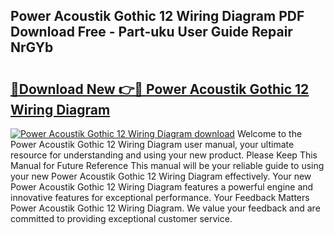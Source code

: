 ## Power Acoustik Gothic 12 Wiring Diagram PDF Download Free - Part-uku User Guide Repair NrGYb

# <h2><a href="http://dftu81.blite.top/?on=Power+Acoustik+Gothic+12+Wiring+Diagram">🔗Download New 👉🔴 Power Acoustik Gothic 12 Wiring Diagram</a></h2>

[![Power Acoustik Gothic 12 Wiring Diagram download](https://i.imgur.com/lujVjoI.png)](http://dftu81.blite.top/?on=Power+Acoustik+Gothic+12+Wiring+Diagram)
Welcome to the Power Acoustik Gothic 12 Wiring Diagram user manual, your ultimate resource for understanding and using your new product. Please Keep This Manual for Future Reference This manual will be your reliable guide to using your new Power Acoustik Gothic 12 Wiring Diagram effectively. Your new Power Acoustik Gothic 12 Wiring Diagram features a powerful engine and innovative features for exceptional performance. Your Feedback Matters Power Acoustik Gothic 12 Wiring Diagram. We value your feedback and are committed to providing exceptional customer service.
